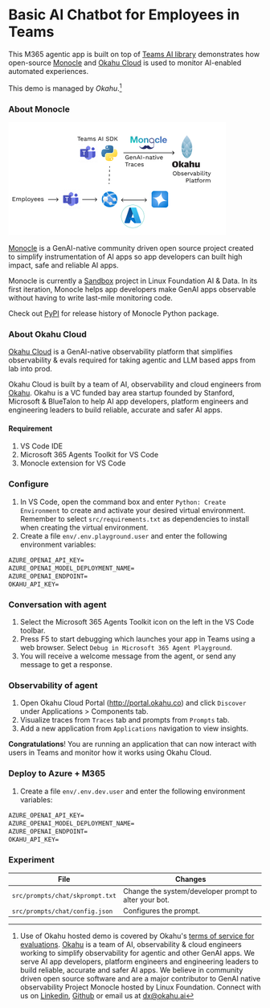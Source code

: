 # Basic AI Chatbot for Employees in Teams

This M365 agentic app is built on top of [Teams AI library](https://aka.ms/teams-ai-library) demonstrates how open-source [Monocle](#about-monocle) and [Okahu Cloud](#about-okahu) is used to monitor AI-enabled automated experiences. 

This demo is managed by *Okahu*.[^1] 

### About Monocle 

<img src="assets/basic-team-bot-okahu.png">

[Monocle](http://monocle2ai.org/) is a GenAI-native community driven open source project created to simplify instrumentation of AI apps so app developers can built high impact, safe and reliable AI apps. 

Monocle is currently a [Sandbox](https://lfaidata.foundation/projects/monocle/) project in Linux Foundation AI & Data. In its first iteration, Monocle helps app developers make GenAI apps observable without having to write last-mile monitoring code. 

Check out [PyPI](https://pypi.org/project/monocle-apptrace/) for release history of Monocle Python package. 

### About Okahu Cloud 

[Okahu Cloud](http://portal.okahu.co/) is a GenAI-native observability platform that simplifies observability & evals required for taking agentic and LLM based apps from lab into prod. 

Okahu Cloud is built by a team of AI, observability and cloud engineers from [Okahu](https://www.okahu.ai). Okahu is a VC funded bay area startup founded by Stanford, Microsoft & BlueTalon to help AI app developers, platform engineers and engineering leaders to build reliable, accurate and safer AI apps.

#### Requirement
1. VS Code IDE 
1. Microsoft 365 Agents Toolkit for VS Code
1. Monocle extension for VS Code

### Configure
1. In VS Code, open the command box and enter `Python: Create Environment` to create and activate your desired virtual environment. Remember to select `src/requirements.txt` as dependencies to install when creating the virtual environment.
1. Create a file `env/.env.playground.user` and enter the following environment variables: 
```
AZURE_OPENAI_API_KEY=
AZURE_OPENAI_MODEL_DEPLOYMENT_NAME=
AZURE_OPENAI_ENDPOINT=
OKAHU_API_KEY=
```


### Conversation with agent
1. Select the Microsoft 365 Agents Toolkit icon on the left in the VS Code toolbar.
1. Press F5 to start debugging which launches your app in Teams using a web browser. Select `Debug in Microsoft 365 Agent Playground`.
1. You will receive a welcome message from the agent, or send any message to get a response.

### Observability of agent 
1. Open Okahu Cloud Portal (http://portal.okahu.co) and click `Discover` under Applications > Components tab. 
2. Visualize traces from `Traces` tab and prompts from `Prompts` tab. 
3. Add a new application from `Applications` navigation to view insights. 

**Congratulations**! You are running an application that can now interact with users in Teams and monitor how it works using Okahu Cloud. 

### Deploy to Azure + M365 

1. Create a file `env/.env.dev.user` and enter the following environment variables: 
```
AZURE_OPENAI_API_KEY=
AZURE_OPENAI_MODEL_DEPLOYMENT_NAME=
AZURE_OPENAI_ENDPOINT=
OKAHU_API_KEY=
```

### Experiment

| File                                 | Changes                                           |
| - | - |
|`src/prompts/chat/skprompt.txt`| Change the system/developer prompt to alter your bot.|
|`src/prompts/chat/config.json`| Configures the prompt.|


[^1]: Use of Okahu hosted demo is covered by Okahu's [terms of service for evaluations](https://www.okahu.ai/agreements/evaluation-agreement). 
  [Okahu](https://www.okahu.ai) is a team of AI, observability & cloud engineers working to simplify observability for agentic and other GenAI apps. We serve AI app developers, platform engineers and engineering leaders to build reliable, accurate and safer AI apps. We believe in community driven open source software and are a major contributor to GenAI native observability Project Monocle hosted by Linux Foundation.
  Connect with us on [Linkedin](https://www.linkedin.com/company/99272699/admin/dashboard/), [Github](https://github.com/okahu) or email us at <dx@okahu.ai>

